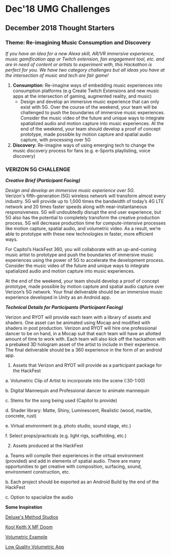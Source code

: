 # Dec'18 UMG Challenges

## D**ecember 2018 Thought Starters** <a id="june-2-3-thought-starters"></a>

### **Theme**: Re-imagining Music Consumption and Discovery

_If you have an idea for a new Alexa skill, AR/VR immersive experience, music gamification app or Twitch extension, fan engagement tool, etc. and are in need of content or artists to experiment with, this Hackathon is perfect for you. We have two category challenges but all ideas you have at the intersection of music and tech are fair game!_  

1. **Consumption**: Re-imagine ways of embedding music experiences into consumption platforms \(e.g Create Twitch Extensions and new music apps at the intersection of gaming, augmented reality, and music\)
   * Design and develop an immersive music experience that can only exist with 5G. Over the course of the weekend, your team will be challenged to push the boundaries of immersive music experiences. Consider the music video of the future and unique ways to integrate spatialized audio and motion capture into music experiences. At the end of the weekend, your team should develop a proof of concept prototype, made possible by motion capture and spatial audio capture, with processing over 5G
2. **Discovery**: Re-imagine ways of using emerging tech to change the music discovery process for fans \(e.g. e-Sports playlisting, voice discovery\)



### **VERIZON 5G CHALLENGE**

_**Creative Brief \(Participant Facing\)**_  

_Design and develop an immersive music experience over 5G._  
Verizon's fifth-generation \(5G\) wireless network will transform almost every industry. 5G will provide up to 1,000 times the bandwidth of today’s 4G LTE network and 20 times faster speeds along with near-instantaneous responsiveness. 5G will undoubtedly disrupt the end user experience, but 5G also has the potential to completely transform the creative production process. 5G will decrease production time for compute-intensive processes like motion capture, spatial audio, and volumetric video. As a result, we’re able to prototype with these new technologies in faster, more efficient ways.  
  
For Capitol’s HackFest 360, you will collaborate with an up-and-coming music artist to prototype and push the boundaries of immersive music experiences using the power of 5G to accelerate the development process. Consider the music video of the future and unique ways to integrate spatialized audio and motion capture into music experiences.  
  
At the end of the weekend, your team should develop a proof of concept prototype, made possible by motion capture and spatial audio capture over Verizon’s 5G network. Your final deliverable should be an immersive music experience developed in Unity as an Android app.  
  
_**Technical Details for Participants \(Participant Facing\)**_   
  
Verizon and RYOT will provide each team with a library of assets and shaders. One asset can be animated using Mocap and modified with shaders in post production. Verizon and RYOT will hire one professional dancer to be on hand, in a Mocap suit that each team will have an allotted amount of time to work with. Each team will also kick off the hackathon with a prebaked 3D hologram asset of the artist to include in their experience. The final deliverable should be a 360 experience in the form of an android app.   
  
1. Assets that Verizon and RYOT will provide as a participant package for the HackFest 

a. Volumetric Clip of Artist to incorporate into the scene \(:30-1:00\) 

b. Digital Mannequin and Professional dancer to animate mannequin 

c. Stems for the song being used \(Capitol to provide\) 

d. Shader library: Matte, Shiny, Luminescent, Realistic \(wood, marble, concrete, rust\) 

e. Virtual environment \(e.g. photo studio, sound stage, etc.\) 

f. Select props/practicals \(e.g. light rigs, scaffolding, etc.\)  
  


2. Assets produced at the HackFest 

a. Teams will compile their experiences in the virtual environment \(provided\) and add in elements of spatial audio. There are many opportunities to get creative with composition, surfacing, sound, environment construction, etc. 

b. Each project should be exported as an Android Build by the end of the HackFest

c. Option to spacialize the audio



**Some Inspiration**

[Deluxe's Method Studios](https://vimeo.com/169599296)

[Kool Keith X MF Doom](https://vimeo.com/187604216)

[Volumetric Example](https://www.youtube.com/watch?v=lWLZ4RfUpTQ)

[Low Quality Volumetric App](https://itunes.apple.com/us/app/fuse-it-ar-video-story-maker/id1294295138?mt=8)

